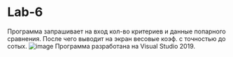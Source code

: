 # Lab-6
Программа запрашивает на вход кол-во критериев и данные попарного сравнения.
После чего выводит на экран весовые коэф. с точностью до сотых.
![image](https://user-images.githubusercontent.com/90463760/142189332-fa03b87e-5f5b-4370-bd3f-74b18c7510a7.png)
Программа разработана на Visual Studio 2019.
